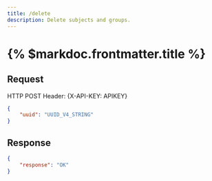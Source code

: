 ```yaml
---
title: /delete
description: Delete subjects and groups.
---
```


# {% $markdoc.frontmatter.title %}

## Request
HTTP POST
Header: {X-API-KEY: APIKEY}
```json
{
    "uuid": "UUID_V4_STRING"
}
```

## Response
```json
{
    "response": "OK"
}
```
